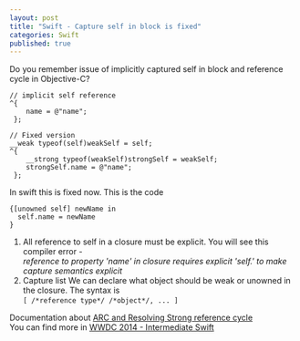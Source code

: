 ```yaml
---
layout: post
title: "Swift - Capture self in block is fixed"
categories: Swift
published: true
---
```


Do you remember issue of implicitly captured self in block and reference cycle in Objective-C? 
  
  
```objc
// implicit self reference
^{
    name = @"name";
 };
 
// Fixed version 
__weak typeof(self)weakSelf = self;
^{
  	__strong typeof(weakSelf)strongSelf = weakSelf;
    strongSelf.name = @"name";
 };
```  

In swift this is fixed now. This is the code

```
{[unowned self] newName in
  self.name = newName
}
```

1. All reference to self in a closure must be explicit. You will see this compiler error -  
*reference to property 'name' in closure requires explicit 'self.' to make capture semantics explicit*  
2. Capture list
We can declare what object should be weak or unowned in the closure. The syntax is  
`[ /*reference type*/ /*object*/, ... ]`

Documentation about [ARC and Resolving Strong reference cycle ](https://developer.apple.com/library/prerelease/mac/documentation/Swift/Conceptual/Swift_Programming_Language/AutomaticReferenceCounting.html#//apple_ref/doc/uid/TP40014097-CH20-XID_66)  
You can find more in [WWDC 2014 - Intermediate Swift](https://developer.apple.com/videos/wwdc/2014/?id=403)
